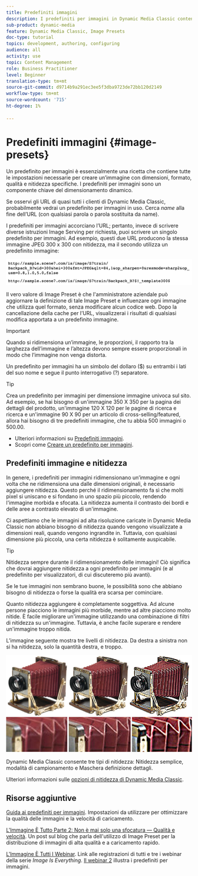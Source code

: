 ```yaml
---
title: Predefiniti immagini
description: I predefiniti per immagini in Dynamic Media Classic contengono tutte le impostazioni necessarie per creare un’immagine con dimensioni, formato, qualità e nitidezza specifici. I predefiniti per immagini sono un componente chiave del dimensionamento dinamico. Quando osservi un URL in Dynamic Media Classic, puoi facilmente vedere se è in uso un predefinito per immagini. Scopri i predefiniti per immagini, perché sono così utili e come crearne uno.
sub-product: dynamic-media
feature: Dynamic Media Classic, Image Presets
doc-type: tutorial
topics: development, authoring, configuring
audience: all
activity: use
topic: Content Management
role: Business Practitioner
level: Beginner
translation-type: tm+mt
source-git-commit: d9714b9a291ec3ee5f3dba9723de72bb120d2149
workflow-type: tm+mt
source-wordcount: '715'
ht-degree: 1%

---
```



# Predefiniti immagini {#image-presets}

Un predefinito per immagini è essenzialmente una ricetta che contiene tutte le impostazioni necessarie per creare un’immagine con dimensioni, formato, qualità e nitidezza specifiche. I predefiniti per immagini sono un componente chiave del dimensionamento dinamico.

Se osservi gli URL di quasi tutti i clienti di Dynamic Media Classic, probabilmente vedrai un predefinito per immagini in uso. Cerca $name$ alla fine dell’URL (con qualsiasi parola o parola sostituita da name).

I predefiniti per immagini accorciano l’URL; pertanto, invece di scrivere diverse istruzioni Image Serving per richiesta, puoi scrivere un singolo predefinito per immagini. Ad esempio, questi due URL producono la stessa immagine JPEG 300 x 300 con nitidezza, ma il secondo utilizza un predefinito immagine:

![immagine](assets/image-presets/image-preset-2.png)

Il vero valore di Image Preset è che l&#39;amministratore aziendale può aggiornare la definizione di tale Image Preset e influenzare ogni immagine che utilizza quel formato, senza modificare alcun codice web. Dopo la cancellazione della cache per l’URL, visualizzerai i risultati di qualsiasi modifica apportata a un predefinito immagine.

>[!IMPORTANT]
>
>Quando si ridimensiona un’immagine, le proporzioni, il rapporto tra la larghezza dell’immagine e l’altezza devono sempre essere proporzionali in modo che l’immagine non venga distorta.

Un predefinito per immagini ha un simbolo del dollaro ($) su entrambi i lati del suo nome e segue il punto interrogativo (?) separatore.

>[!TIP]
>
>Crea un predefinito per immagini per dimensione immagine univoca sul sito. Ad esempio, se hai bisogno di un&#39;immagine 350 X 350 per la pagina dei dettagli del prodotto, un&#39;immagine 120 X 120 per le pagine di ricerca e ricerca e un&#39;immagine 90 X 90 per un articolo di cross-selling/featured, allora hai bisogno di tre predefiniti immagine, che tu abbia 500 immagini o 500.00.

- Ulteriori informazioni su [Predefiniti immagini](https://docs.adobe.com/content/help/en/dynamic-media-classic/using/image-sizing/setting-image-presets.html).
- Scopri come [Creare un predefinito per immagini](https://docs.adobe.com/content/help/en/dynamic-media-classic/using/image-sizing/setting-image-presets.html#creating-an-image-preset).

## Predefiniti immagine e nitidezza

In genere, i predefiniti per immagini ridimensionano un’immagine e ogni volta che ne ridimensiona una dalle dimensioni originali, è necessario aggiungere nitidezza. Questo perché il ridimensionamento fa sì che molti pixel si uniscano e si fondano in uno spazio più piccolo, rendendo l&#39;immagine morbida e sfocata. La nitidezza aumenta il contrasto dei bordi e delle aree a contrasto elevato di un&#39;immagine.

Ci aspettiamo che le immagini ad alta risoluzione caricate in Dynamic Media Classic non abbiano bisogno di nitidezza quando vengono visualizzate a dimensioni reali, quando vengono ingrandite in. Tuttavia, con qualsiasi dimensione più piccola, una certa nitidezza è solitamente auspicabile.

>[!TIP]
>
>Nitidezza sempre durante il ridimensionamento delle immagini! Ciò significa che dovrai aggiungere nitidezza a ogni predefinito per immagini (e al predefinito per visualizzatori, di cui discuteremo più avanti).
>
>Se le tue immagini non sembrano buone, le possibilità sono che abbiano bisogno di nitidezza o forse la qualità era scarsa per cominciare.

Quanto nitidezza aggiungere è completamente soggettiva. Ad alcune persone piacciono le immagini più morbide, mentre ad altre piacciono molto nitide. È facile migliorare un&#39;immagine utilizzando una combinazione di filtri di nitidezza su un&#39;immagine. Tuttavia, è anche facile superare e rendere un&#39;immagine troppo nitida.

L’immagine seguente mostra tre livelli di nitidezza. Da destra a sinistra non si ha nitidezza, solo la quantità destra, e troppo.

![immagine](assets/image-presets/image-presets-1.jpg)

Dynamic Media Classic consente tre tipi di nitidezza: Nitidezza semplice, modalità di campionamento e Maschera definizione dettagli.

Ulteriori informazioni sulle [opzioni di nitidezza di Dynamic Media Classic](https://docs.adobe.com/content/help/en/dynamic-media-classic/using/master-files/sharpening-image.html#sharpening_an_image).

## Risorse aggiuntive

[Guida ai predefiniti per immagini](https://www.adobe.com/content/dam/www/us/en/experience-manager/pdfs/dynamic-media-image-preset-guide.pdf). Impostazioni da utilizzare per ottimizzare la qualità delle immagini e la velocità di caricamento.

[L&#39;Immagine È Tutto Parte 2: Non è mai solo una sfocatura — Qualità e velocità](https://theblog.adobe.com/image-is-everything-part-2-its-never-just-a-blur-quality-versus-speed/). Un post sul blog che parla dell&#39;utilizzo di Image Preset per la distribuzione di immagini di alta qualità e a caricamento rapido.

[L&#39;Immagine È Tutti I Webinar](https://dynamicmediaseries2019.enterprise.adobeevents.com/). Link alle registrazioni di tutti e tre i webinar della serie _Image Is Everything_. [Il webinar 2](https://seminars.adobeconnect.com/p6lqaotpjnd3) illustra i predefiniti per immagini.
